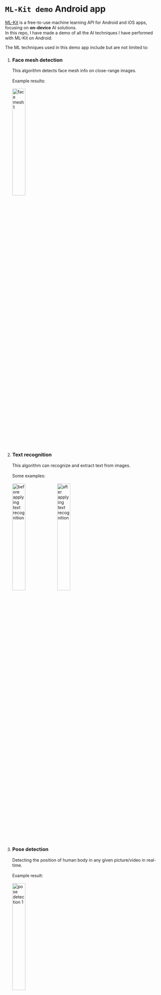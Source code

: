 # `ML-Kit demo` Android app

[ML-Kit](https://developers.google.com/ml-kit) is a free-to-use machine learning API for Android and iOS apps, focusing
on <b>on-device</b> AI solutions.<br/>
In this repo, I have made a demo of all the AI techniques I have performed with ML-Kit on Android.

The ML techniques used in this demo app include but are not limited to:
<ol>
<li><h3>Face mesh detection</h3></li>
This algorithm detects face mesh info on close-range images.
<br/>
<br/>
Example results:
<br/>
<br/>
<img src="media/face_mesh_1.jpg" width="30%" alt="face mesh 1"/>
<li><h3>Text recognition</h3></li>
This algorithm can recognize and extract text from images.
<br/>
<br/>
Some examples: 
<br/>
<br/>
<img src="media/text_recognition-1.jpg" width="30%" alt="before applying text recognition"/>
<img src="media/text_recognition-2.jpg" width="30%" alt="after applying text recognition"/>
<li><h3>Pose detection</h3></li>
Detecting the position of human body in any given picture/video in real-time.
<br/>
<br/>
Example result:
<br/>
<br/>
<img src="media/pose_detection_1.jpg" width="30%" alt="pose detection 1"/>
<li><h3>Selfie segmentation</h3></li>
Separates the background of a picture/video from users within it. Helps to focus on more important objects in the picture/video.
<br/>
<br/>
<img src="media/selfie_segmentation_1.jpg" width="30%" alt="selfie segmentation 1"/>
<img src="media/selfie_segmentation_2.jpg" width="30%" alt="selfie segmentation 2"/>
<br/>
<br/>
<li><h3>Object detection</h3></li>
Localize and tag in realtime one or more objects in the live camera feed.
<br/>
<br/>
Example results of object detection:
<br/>
<br/>
<img src="media/object_detection_1.jpg" width="30%" alt="Object detection 1"/>
<img src="media/object_detection_2.jpg" width="30%" alt="Object detection 2"/>
<img src="media/object_detection_3.jpg" width="30%" alt="Object detection 3"/>
<img src="media/object_detection_4.jpg" width="30%" alt="Object detection 4"/>
<img src="media/object_detection_5.jpg" width="30%" alt="Object detection 5"/>
<li><h3>Barcode scanner</h3></li>
Scanning and processing most kinds of barcodes. Supports various standard 1D and 2D (a.k.a. QR) barcode formats.
<br/>
<br/>
Example result of barcode scanner:
<br/>
<br/>
<img src="media/barcode_scanner_1.jpg" width="30%" alt="Barcode scanner 1"/>
<br/>
<br/>
A video demo of barcode scanner:
<br/>

<details>
<summary><b>Realtime barcode scanner video demo</b></summary>


https://user-images.githubusercontent.com/8706521/231256249-17ea1166-c330-4a24-9889-1bb8b0100fae.mp4
</details>
<li><h3>Image labeling</h3></li>
This algorithm identifies objects, locations, activities, animal species, products and more in a given picture.<br/>
For example, in the picture below, it has managed to label the <b>road</b>, <b>Jeans</b>, <b>Jacket</b>, and <b>Building</b>s in the picture correctly.
<br/>
<br/>
<img src="media/image_labeling_1.jpg" width="30%" alt="face detection 1"/>
<li><h3>Face detection</h3></li>
Detects faces and facial landmarks in a given image/video.
<br/>
<br/>
Example results:
<br/>
<br/>
<img src="media/face_detection_1.jpg" width="30%" alt="face detection 1"/>
<li><h3>Live Camera translator</h3></li>
This amazing demo camera app firstly determines the language of a string of text with just a few words. And then, translates that text between 58 languages; completely on device. 
<br/>
<br/>
A video demo of realtime camera translator:
<br/>

<details>
<summary><b>Live camera translator video demo</b></summary>


https://user-images.githubusercontent.com/8706521/231260485-a44a559e-6e96-4fd3-aae5-b897d7442d5b.mp4
</details>
<li><h3>Digital ink recognition</h3></li>
This part of the app recognizes handwritten text and hand-drawn shapes (such as emojis) on a digital surface, such as a touch screen. 
<br/>
<br/>
Some examples:
<br/>
<br/>
<img src="media/digital_ink_recognition_1.jpg" width="30%" alt="Digital ink recognition 1"/>
<img src="media/digital_ink_recognition_2.jpg" width="30%" alt="Digital ink recognition 2"/>
<br/>
<br/>
A video demo of digital ink recognition:
<br/>

<details>
<summary><b>Digital ink recognition video demo</b></summary>


https://user-images.githubusercontent.com/8706521/231075026-13e46bb5-c3b5-4e77-8fad-ed2a72e66c89.mp4
</details>

</ol>